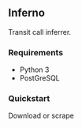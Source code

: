 ## Inferno

Transit call inferrer.

### Requirements
* Python 3
* PostGreSQL

### Quickstart

Download or scrape 
